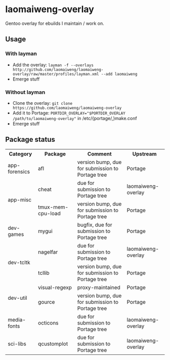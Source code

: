 laomaiweng-overlay
==================

Gentoo overlay for ebuilds I maintain / work on.

Usage
-----

### With layman

* Add the overlay: `layman -f --overlays http://github.com/laomaiweng/laomaiweng-overlay/raw/master/profiles/layman.xml --add laomaiweng`
* Emerge stuff

### Without layman

* Clone the overlay: `git clone https://github.com/laomaiweng/laomaiweng-overlay`
* Add it to Portage: `PORTDIR_OVERLAY="$PORTDIR_OVERLAY /path/to/laomaiweng-overlay"` in /etc/{portage/,}make.conf
* Emerge stuff


Package status
--------------

<table>
  <tr><th>Category</th><th>Package</th><th>Comment</th><th>Upstream</th></tr>
  <tr><td rowspan=1>app-forensics</td><td>afl</td><td>version bump, due for submission to Portage tree</td><td>Portage</td></tr>
  <tr><td rowspan=2>app-misc</td><td>cheat</td><td>due for submission to Portage tree</td><td>laomaiweng-overlay</td></tr>
  <tr><td>tmux-mem-cpu-load</td><td>version bump, due for submission to Portage tree</td><td>Portage</td></tr>
  <tr><td rowspan=1>dev-games</td><td>mygui</td><td>bugfix, due for submission to Portage tree</td><td>Portage</td></tr>
  <tr><td rowspan=2>dev-tcltk</td><td>nagelfar</td><td>due for submission to Portage tree</td><td>laomaiweng-overlay</td></tr>
  <tr><td>tcllib</td><td>version bump, due for submission to Portage tree</td><td>Portage</td></tr>
  <tr><td rowspan=2>dev-util</td><td>visual-regexp</td><td>proxy-maintained</td><td>Portage</td></tr>
  <tr><td>gource</td><td>version bump, due for submission to Portage tree</td><td>Portage</td></tr>
  <tr><td rowspan=1>media-fonts</td><td>octicons</td><td>due for submission to Portage tree</td><td>laomaiweng-overlay</td></tr>
  <tr><td rowspan=1>sci-libs</td><td>qcustomplot</td><td>due for submission to Portage tree</td><td>laomaiweng-overlay</td></tr>
</table>

